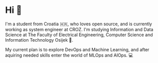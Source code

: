 # Hi 👋

I'm a student from Croatia 🇭🇷, who loves open source, and is currently working as system engineer at CROZ. I'm studying Information and Data Science at The Faculty of Electrical Engineering, Computer Science and Information Technology Osijek 🏫.

My current plan is to explore DevOps and Machine Learning, and after aquiring needed skills enter the world of MLOps and AIOps. 💻
